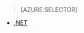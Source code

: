 > [AZURE.SELECTOR]
- [.NET](/documentation/articles/media-services-encode-with-premium-workflow/)

<!---HONumber=67-->